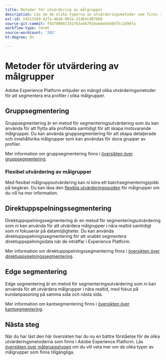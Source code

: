 ```yaml
---
title: Metoder för utvärdering av målgrupper
description: Läs om de olika typerna av utvärderingsmetoder som finns i Adobe Experience Platform.
exl-id: 54513369-42fa-4bab-803a-21d6dcd87660
source-git-commit: f6d700087241fb3a467934ae8e64d04f5c1d98fa
workflow-type: tm+mt
source-wordcount: '242'
ht-degree: 0%

---
```


# Metoder för utvärdering av målgrupper

Adobe Experience Platform erbjuder en mängd olika utvärderingsmetoder för att segmentera era profiler i olika målgrupper.

## Gruppsegmentering

Gruppsegmentering är en metod för segmenteringsutvärdering som du kan använda för att flytta alla profildata samtidigt för att skapa motsvarande målgrupper. Du kan använda gruppsegmentering för att skapa detaljerade och innehållsrika målgrupper som kan användas för stora grupper av profiler.

Mer information om gruppsegmentering finns i [översikten över gruppsegmentering](./batch-segmentation.md).

### Flexibel utvärdering av målgrupper

Med flexibel målgruppsutvärdering kan ni köra ett batchsegmenteringsjobb på begäran. Du kan läsa den [flexibla utvärderingsguiden](./flexible-audience-evaluation.md) för målgrupper om du vill ha mer information.

## Direktuppspelningssegmentering

Direktuppspelningssegmentering är en metod för segmenteringsutvärdering som ni kan använda för att utvärdera målgrupper i nära realtid samtidigt som ni fokuserar på datamöjligheter. Du kan använda direktuppspelningssegmentering för att snabbt segmentera direktuppspelningsdata när de inträffar i Experience Platform.

Mer information om direktuppspelningssegmentering finns i [översikten över direktuppspelningssegmentering](./streaming-segmentation.md).

## Edge segmentering

Edge segmentering är en metod för segmenteringsutvärdering som ni kan använda för att utvärdera målgrupper i nära realtid, med fokus på kundanpassning på samma sida och nästa sida.

Mer information om kantsegmentering finns i [översikten över kantsegmentering](./edge-segmentation.md).

## Nästa steg

När du har läst den här översikten har du nu en bättre förståelse för de olika utvärderingsmetoderna som finns i Adobe Experience Platform. Läs [översikten över målgruppstypen](../types/overview.md) om du vill veta mer om de olika typer av målgrupper som finns tillgängliga.

